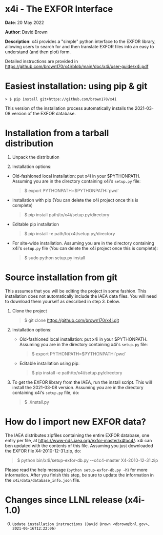 x4i - The EXFOR Interface
=========================

**Date**:   20 May 2022

**Author**: David Brown

**Description**:
x4i provides a "simple" python interface to the EXFOR library, allowing users to
search for and then translate EXFOR files into an easy to understand (and then plot) form.

Detailed instructions are provided in https://github.com/brown170/x4i/blob/main/doc/x4i/user-guide/x4i.pdf



Easiest installation: using pip & git
=====================================

    > $ pip install git+https://github.com/brown170/x4i

This version of the installation process automatically installs the 2021-03-08 version of the EXFOR database.


Installation from a tarball distribution
========================================

1. Unpack the distribution

2. Installation options:
  * Old-fashioned local installation: put x4i in your $PYTHONPATH.  Assuming you are in the directory containing x4i's `setup.py` file:
    > $ export PYTHONPATH=$PYTHONPATH:\`pwd\`

  * Installation with pip (You can delete the x4i project once this is complete)
      > $ pip install path/to/x4i/setup.py/directory

  * Editable pip installation
      > $ pip install -e path/to/x4i/setup.py/directory

  * For site-wide installation.  Assuming you are in the directory containing x4i's `setup.py` file (You can delete the x4i project once this is complete):
      > $ sudo python setup.py install



Source installation from git
============================
This assumes that you will be editing the project in some fashion.
This installation does not automatically include the IAEA data files.
You will need to download them yourself as described in step 3. below.

1. Clone the project
   > $ git clone https://github.com/brown170/x4i.git

2. Installation options:
   * Old-fashioned local installation: put x4i in your $PYTHONPATH.  Assuming you are in the directory containing x4i's `setup.py` file:
     > $ export PYTHONPATH=$PYTHONPATH:\`pwd\`

   * Editable installation using pip:
     > $ pip install -e path/to/x4i/setup.py/directory

3. To get the EXFOR library from the IAEA, run the install script.  This will install the 2021-03-08 version.  Assuming you are in the directory containing x4i's `setup.py` file, do:
   > $ ./install.py



How do I import new EXFOR data?
===============================
The IAEA distributes zipfiles containing the entire EXFOR database, one entry per file, at https://www-nds.iaea.org/exfor-master/x4toc4/.
x4i can ben updated with the contents of this file.  Assuming you just downloaded the EXFOR file X4-2010-12-31.zip,
do:

> $ python bin/x4i/setup-exfor-db.py --x4c4-master X4-2010-12-31.zip

Please read the help message (`python setup-exfor-db.py -h`) for more information.  After you finish this step,
be sure to update the information in the `x4i/data/database_info.json` file.



Changes since LLNL release (x4i-1.0)
====================================

0.     Update installation instructions (David Brown <dbrown@bnl.gov>, 2021-06-16T12:22:06)
